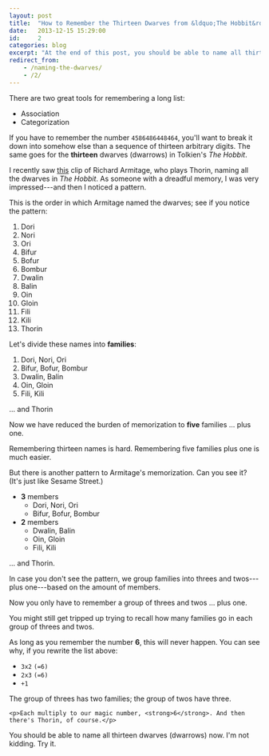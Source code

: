 ```yaml
---
layout: post
title:  "How to Remember the Thirteen Dwarves from &ldquo;The Hobbit&rdquo;"
date:   2013-12-15 15:29:00
id:     2
categories: blog
excerpt: "At the end of this post, you should be able to name all thirteen dwarves from The Hobbit."
redirect_from:
    - /naming-the-dwarves/
    - /2/
---
```

There are two great tools for remembering a long list:

* Association
* Categorization

If you have to remember the number `4586486448464`, you'll want to break it down into somehow else than a sequence of thirteen arbitrary digits. The same goes for the **thirteen** dwarves (dwarrows) in Tolkien's <i>The Hobbit</i>.

I recently saw [this][armitage] clip of Richard Armitage, who plays Thorin, naming all the dwarves in <i>The Hobbit</i>. As someone with a dreadful memory, I was very impressed---and then I noticed a pattern.

This is the order in which Armitage named the dwarves; see if you notice the pattern:

1. Dori
2. Nori
3. Ori
4. Bifur
5. Bofur
6. Bombur
7. Dwalin
8. Balin
9. Oin
10. Gloin
11. Fili
12. Kili
13. Thorin

Let's divide these names into **families**:

1. Dori, Nori, Ori
2. Bifur, Bofur, Bombur
3. Dwalin, Balin
4. Oin, Gloin
5. Fili, Kili

... and Thorin

Now we have reduced the burden of memorization to **five** families ... plus one.

<div class="box info">
    Remembering thirteen names is hard. Remembering five families plus one is much easier.
</div>

But there is another pattern to Armitage's memorization. Can you see it? (It's just like Sesame Street.)

* **3** members
    - Dori, Nori, Ori
    - Bifur, Bofur, Bombur
* **2** members
    - Dwalin, Balin
    - Oin, Gloin
    - Fili, Kili

... and Thorin.

In case you don't see the pattern, we group families into threes and twos---plus one---based on the amount of members.

<div class="box info">
    Now you only have to remember a group of threes and twos &hellip; plus one.
</div>

You might still get tripped up trying to recall how many families go in each group of threes and twos.

As long as you remember the number **6**, this will never happen. You can see why, if you rewrite the list above:

* `3x2` `(=6)`
* `2x3` `(=6)`
* `+1`

<div class="box info">
    The group of threes has two families; the group of twos have three.

    <p>Each multiply to our magic number, <strong>6</strong>. And then there's Thorin, of course.</p>
</div>

You should be able to name all thirteen dwarves (dwarrows) now. I'm not kidding. Try it.


[armitage]: http://howtoraiseageek.tumblr.com/post/69830173492
